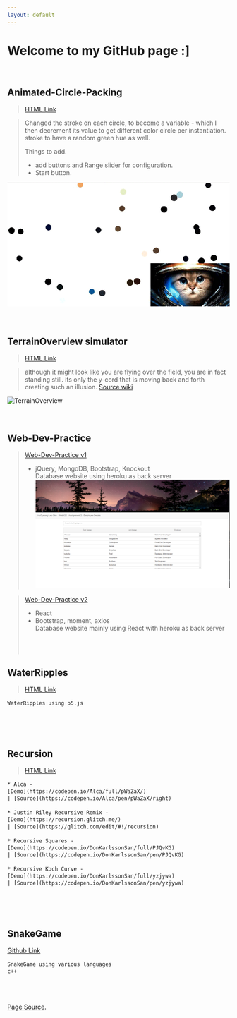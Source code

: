 ```yaml
---
layout: default
---
```

# Welcome to my GitHub page :]
<br/>

## Animated-Circle-Packing<br/>

>[HTML Link](https://hgleocho.github.io/Animated-Circle-Packing)

>Changed the stroke on each circle, to become a variable - which I then decrement its value to get different color circle per instantiation.
>stroke to have a random green hue as well.
>
>Things to add.
>+ add buttons and Range slider for configuration.
>+ Start button.
>
>
![Animated-Cicle-Packing](./assets/img/circlepacking.gif)
<br/><br/><br/>


## TerrainOverview simulator<br/>
>[HTML Link](https://hgleocho.github.io/TerrainOverview/)


>although it might look like you are flying over the field, you are in fact standing still.
its only the y-cord that is moving back and forth creating such an illusion.
>[Source wiki](http://flafla2.github.io/2014/08/09/perlinnoise.html)<br/>
>

![TerrainOverview](./assets/img/TerrainOverview.gif)
<br/><br/><br/>


## Web-Dev-Practice<br/>

>[Web-Dev-Practice v1](https://hgleocho.github.io/Web-Dev-Practice/)<br/>
>- jQuery, MongoDB, Bootstrap, Knockout<br/>
> Database website using heroku as back server<br/>
![webdevV1](./assets/img/webdevV1.png)

>[Web-Dev-Practice v2](https://hgleocho.github.io/Web-Dev-Practice-v2/)<br/>
>- React<br/>
>- Bootstrap, moment, axios<br/>
> Database website mainly using React with heroku as back server<br/>
<br/><br/><br/>

## WaterRipples<br/>

>[HTML Link](https://hgleocho.github.io/WaterRipples)<br/>
```
WaterRipples using p5.js
```
<br/><br/><br/>

## Recursion<br/>
>[HTML Link](https://hgleocho.github.io/Recursion)<br/>

```
* Alca - 
[Demo](https://codepen.io/Alca/full/pWaZaX/) 
| [Source](https://codepen.io/Alca/pen/pWaZaX/right)

* Justin Riley Recursive Remix - 
[Demo](https://recursion.glitch.me/) 
| [Source](https://glitch.com/edit/#!/recursion)

* Recursive Squares - 
[Demo](https://codepen.io/DonKarlssonSan/full/PJQvKG) 
| [Source](https://codepen.io/DonKarlssonSan/pen/PJQvKG)

* Recursive Koch Curve - 
[Demo](https://codepen.io/DonKarlssonSan/full/yzjywa) 
| [Source](https://codepen.io/DonKarlssonSan/pen/yzjywa)
```

<br/><br/><br/>


## SnakeGame

[Github Link](https://github.com/HGLeoCho/SnakeGame)

```
SnakeGame using various languages
c++
```

<br/><br/><br/>
[Page Source](./another-page.html).

